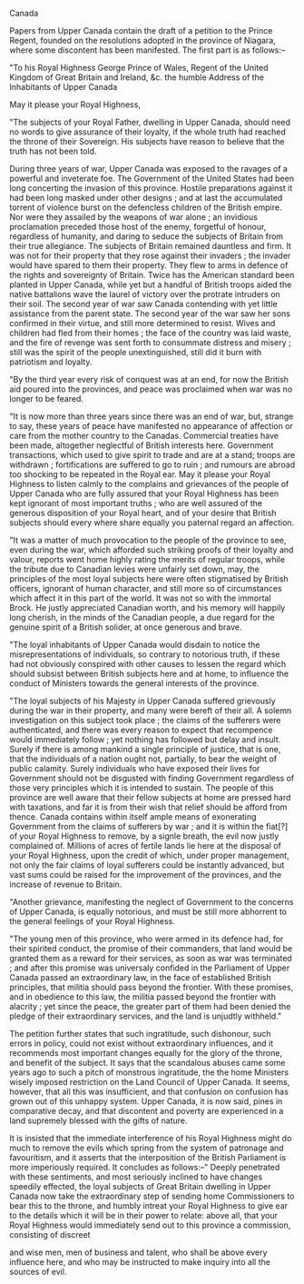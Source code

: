   Canada  Papers from Upper Canada contain the draft of a petition to the Prince Regent, founded on the resolutions adopted in the province of Niagara, where some discontent has been manifested. The first part is as follows:–  "To his Royal Highness George Prince of Wales, Regent of the United Kingdom of Great Britain and Ireland, &c. the humble Address of the Inhabitants of Upper Canada  May it please your Royal Highness,  "The subjects of your Royal Father, dwelling in Upper Canada, should need no words to give assurance of their loyalty, if the whole truth had reached the throne of their Sovereign. His subjects have reason to believe that the truth has not been told.  During three years of war, Upper Canada was exposed to the ravages of a powerful and inveterate foe. The Government of the United States had been long concerting the invasion of this province. Hostile preparations against it had been long masked under other designs ; and at last the accumulated torrent of violence burst on the defencless children of the British empire. Nor were they assailed by the weapons of war alone ; an invidious proclamation preceded those host of the enemy, forgetful of honour, regardless of humanity, and daring to seduce the subjects of Britain from their true allegiance. The subjects of Britain remained dauntless and firm. It was not for their property that they rose against their invaders ; the invader would have spared to them their property. They flew to arms in defence of the rights and sovereignty of Britain. Twice has the American standard been planted in Upper Canada, while yet but a handful of British troops aided the native battalions wave the laurel of victory over the protrate intruders on their soil. The second year of war saw Canada contending with yet little assistance from the parent state. The second year of the war saw her sons confirmed in their virtue, and still more determined to resist. Wives and children had fled from their homes ; the face of the country was laid waste, and the fire of revenge was sent forth to consummate distress and misery ; still was the spirit of the people unextinguished, still did it burn with patriotism and loyalty.  "By the third year every risk of conquest was at an end, for now the British aid poured into the provinces, and peace was proclaimed when war was no longer to be feared.  "It is now more than three years since there was an end of war, but, strange to say, these years of peace have manifested no appearance of affection or care from the mother country to the Canadas. Commercial treaties have been made, altogether neglectful of British interests here. Government transactions, which used to give spirit to trade and are at a stand; troops are withdrawn ; fortifications are suffered to go to ruin ; and rumours are abroad too shocking to be repeated in the Royal ear. May it please your Royal Highness to listen calmly to the complains and grievances of the people of Upper Canada who are fully assured that your Royal Highness has been kept ignorant of most important truths ; who are well assured of the generous disposition of your Royal heart, and of your desire that British subjects should every where share equally you paternal regard an affection.  "It was a matter of much provocation to the people of the province to see, even during the war, which afforded such striking proofs of their loyalty and valour, reports went home highly rating the merits of regular troops, while the tribute due to Canadian levies were unfairly set down, may, the principles of the most loyal subjects here were often stigmatised by British officers, ignorant of human character, and still more so of circumstances which affect it in this part of the world. It was not so with the immortal Brock. He justly appreciated Canadian worth, and his memory will happily long cherish, in the minds of the Canadian people, a due regard for the genuine spirit of a British solider, at once generous and brave.  "The loyal inhabitants of Upper Canada would disdain to notice the misrepresentations of individuals, so contrary to notorious truth, if these had not obviously conspired with other causes to lessen the regard which should subsist between British subjects here and at home, to influence the conduct of Ministers towards the general interests of the province.  "The loyal subjects of his Majesty in Upper Canada suffered grievously during the war in their property, and many were bereft of their all. A solemn investigation on this subject took place ; the claims of the sufferers were authenticated, and there was every reason to expect that recompence would immediately follow ; yet nothing has followed but delay and insult. Surely if there is among mankind a single principle of justice, that is one, that the individuals of a nation ought not, partially, to bear the weight of public calamity. Surely individuals who have exposed their lives for Government should not be disgusted with finding Government regardless of those very principles which it is intended to sustain. The people of this province are well aware that their fellow subjects at home are pressed hard with taxations, and far it is from their wish that relief should be afford from thence. Canada contains within itself ample means of exonerating Government from the claims of sufferers by war ; and it is within the fiat[?] of your Royal Highness to remove, by a signle breath, the evil now justly complained of. Millions of acres of fertile lands lie here at the disposal of your Royal Highness, upon the credit of which, under proper management, not only the fair claims of loyal sufferers could be instantly advanced, but vast sums could be raised for the improvement of the provinces, and the increase of revenue to Britain.  "Another grievance, manifesting the neglect of Government to the concerns of Upper Canada, is equally notorious, and must be still more abhorrent to the general feelings of your Royal Highness.  "The young men of this province, who were armed in its defence had, for their spirited conduct, the promise of their commanders, that land would be granted them as a reward for their services, as soon as war was terminated ; and after this promise was universaly confided in the Parliament of Upper Canada passed an extraordinary law, in the face of established British principles, that militia should pass beyond the frontier. With these promises, and in obedience to this law, the militia passed beyond the frontier with alacrity ; yet since the peace, the greater part of them had been denied the pledge of their extraordinary services, and the land is unjudtly withheld."  The petition further states that such ingratitude, such dishonour, such errors in policy, could not exist without extraordinary influences, and it recommends most important changes equally for the glory of the throne, and benefit of the subject. It says that the scandalous abuses came some years ago to such a pitch of monstrous ingratitude, the the home Ministers wisely imposed restriction on the Land Council of Upper Canada. It seems, however, that all this was insufficient, and that confusion on confusion has grown out of this unhappy system. Upper Canada, it is now said, pines in comparative decay, and that discontent and poverty are experienced in a land supremely blessed with the gifts of nature.  It is insisted that the immediate interference of his Royal Highness might do much to remove the evils which spring from the system of patronage and favouritism, and it asserts that the interposition of the British Parliament is more imperiously required. It concludes as follows:–" Deeply penetrated with these sentiments, and most seriously inclined to have changes speedily effected, the loyal subjects of Great Britain dwelling in Upper Canada now take the extraordinary step of sending home Commissioners to bear this to the throne, and humbly intreat your Royal Highness to give ear to the details which it will be in their power to relate: above all, that your Royal Highness would immediately send out to this province a commission, consisting of discreet  and wise men, men of business and talent, who shall be above every influence here, and who may be instructed to make inquiry into all the sources of evil.